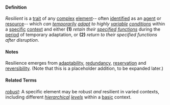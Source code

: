 #### Definition

*Resilient* is a [trait](https://github.com/gcassel/Modular-Organization-Terminology/blob/master/terms/trait.md) of any [complex](https://github.com/gcassel/Modular-Organization-Terminology/blob/master/terms/complex.md) [element](https://github.com/gcassel/Modular-Organization-Terminology/blob/master/terms/element.md)-- often [identified](https://github.com/gcassel/Modular-Organization-Terminology/blob/master/terms/identify.md) as an [agent](https://github.com/gcassel/Modular-Organization-Terminology/blob/master/terms/agent.md) or [resource](https://github.com/gcassel/Modular-Organization-Terminology/blob/master/terms/resource.md)-- which *can [temporarily](https://github.com/gcassel/Modular-Organization-Terminology/blob/master/terms/temporary.md) [adapt](https://github.com/gcassel/Modular-Organization-Terminology/blob/master/terms/adapt.md) to highly [variable](https://github.com/gcassel/Modular-Organization-Terminology/blob/master/terms/variable.md) [conditions](https://github.com/gcassel/Modular-Organization-Terminology/blob/master/terms/status.md)* within a [specific](https://github.com/gcassel/Modular-Organization-Terminology/blob/master/terms/specific.md) [context](https://github.com/gcassel/Modular-Organization-Terminology/blob/master/terms/context.md) and either **(1)** *retain their [specified](https://github.com/gcassel/Modular-Organization-Terminology/blob/master/terms/specification.md) [functions](https://github.com/gcassel/Modular-Organization-Terminology/blob/master/terms/function.md)* during the [period](https://github.com/gcassel/Modular-Organization-Terminology/blob/master/terms/period.md) of temporary adaptation, or **(2)** *return to their specified functions after disruption*.

#### Notes

Resilience emerges from [adaptability](https://github.com/gcassel/Modular-Organization-Terminology/blob/master/terms/adapt.md), [redundancy](https://github.com/gcassel/Modular-Organization-Terminology/blob/master/terms/redundancy.md), [reservation](https://github.com/gcassel/Modular-Organization-Terminology/blob/master/terms/reserve.md) and [reversibility](https://github.com/gcassel/Modular-Organization-Terminology/blob/master/terms/revert.md).  (Note that this is a placeholder addition, to be expanded later.)

#### Related Terms

*[robust](https://github.com/gcassel/Modular-Organization-Terminology/blob/master/terms/robust.md)*:  A specific element may be robust *and* resilient in varied contexts, including different *[hierarchical](https://github.com/gcassel/Modular-Organization-Terminology/blob/master/terms/hierarchy.md) [levels](https://github.com/gcassel/Modular-Organization-Terminology/blob/master/terms/level.md)* within a [basic](https://github.com/gcassel/Modular-Organization-Terminology/blob/master/terms/base.md) context.
